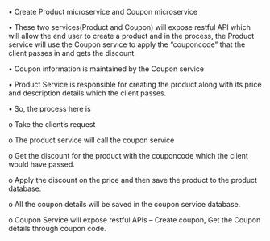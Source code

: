 •	Create Product microservice and Coupon microservice

•	These two services(Product and Coupon) will expose restful API which will allow the end user to create a product and in the process, the Product service will use the Coupon service to apply the “couponcode” that the client passes in and gets the discount.

•	Coupon information is maintained by the Coupon service

•	Product Service is responsible for creating the product along with its price and description details which the client passes.

•	So, the process here is 

o	Take the client’s request

o	The product service will call the coupon service

o	Get the discount for the product with the couponcode which the client would have passed.

o	 Apply the discount on the price and then save the product to the product database.

o	All the coupon details will be saved in the coupon service database.

o	Coupon Service will expose restful APIs – Create coupon, Get the Coupon details through coupon code.

